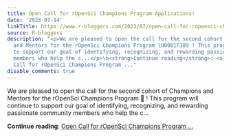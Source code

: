 ```yaml
---
title: Open Call for rOpenSci Champions Program Applications!
date: '2023-07-14'
linkTitle: https://www.r-bloggers.com/2023/07/open-call-for-ropensci-champions-program-applications/
source: R-bloggers
description: "<p>We are pleased to open the call for the second cohort of Champions
  and Mentors for the rOpenSci Champions Program \U0001F389 ! This program will continue
  to support our goal of identifying, recognizing, and rewarding passionate community
  members who help the c...</p>\n<strong>Continue reading</strong>: <a href=\"https://www.r-bloggers.com/2023/07/open-call-for-ropensci-champions-program-applications/\">Open
  Call for rOpenSci Champions Program ..."
disable_comments: true
---
```

<p>We are pleased to open the call for the second cohort of Champions and Mentors for the rOpenSci Champions Program 🎉 ! This program will continue to support our goal of identifying, recognizing, and rewarding passionate community members who help the c...</p>
<strong>Continue reading</strong>: <a href="https://www.r-bloggers.com/2023/07/open-call-for-ropensci-champions-program-applications/">Open Call for rOpenSci Champions Program ...